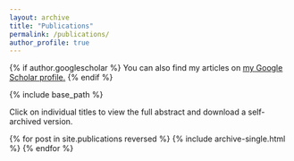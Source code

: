 ```yaml
---
layout: archive
title: "Publications"
permalink: /publications/
author_profile: true
---
```


{% if author.googlescholar %}
  You can also find my articles on <u><a href="{{author.googlescholar}}">my Google Scholar profile</a>.</u>
{% endif %}

{% include base_path %}

Click on individual titles to view the full abstract and download a self-archived version.

{% for post in site.publications reversed %}
  {% include archive-single.html %}
{% endfor %}

